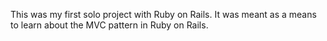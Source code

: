 This was my first solo project with Ruby on Rails. It was meant as a means to learn about the MVC pattern in Ruby on Rails.